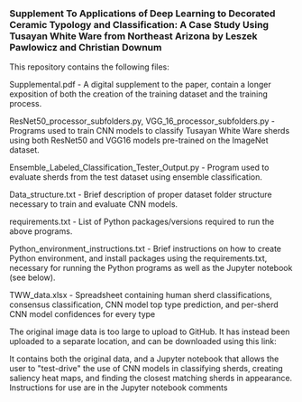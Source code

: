 ### Supplement To Applications of Deep Learning to Decorated Ceramic Typology and Classification: A Case Study Using Tusayan White Ware from Northeast Arizona by Leszek Pawlowicz and Christian Downum

This repository contains the following files:

Supplemental.pdf - A digital supplement to the paper, contain a longer exposition of both the creation of the training dataset and the training process.

ResNet50_processor_subfolders.py, VGG_16_processor_subfolders.py - Programs used to train CNN models to classify Tusayan White Ware sherds using both ResNet50 and VGG16 models pre-trained on the ImageNet dataset.

Ensemble_Labeled_Classification_Tester_Output.py - Program used to evaluate sherds from the test dataset using ensemble classification.

Data_structure.txt - Brief description of proper dataset folder structure necessary to train and evaluate CNN models.

requirements.txt - List of Python packages/versions required to run the above programs.

Python_environment_instructions.txt - Brief instructions on how to create Python environment, and install packages using the requirements.txt, necessary for running the Python programs as well as the Jupyter notebook (see below).

TWW_data.xlsx - Spreadsheet containing human sherd classifications, consensus classification, CNN model top type prediction, and per-sherd CNN model confidences for every  type

The original image data is too large to upload to GitHub. It has instead been uploaded to a separate location, and can be downloaded using this link:


It contains both the original data, and a Jupyter notebook that allows the user to "test-drive" the use of CNN models in classifying sherds, creating saliency heat maps, and finding the closest matching sherds in appearance. Instructions for use are in the Jupyter notebook comments
